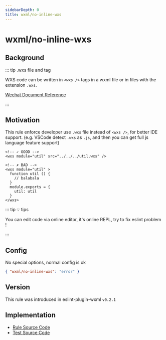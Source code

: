 ```yaml
---
sidebarDepth: 0
title: wxml/no-inline-wxs
---
```


# wxml/no-inline-wxs

## Background

::: tip .wxs file and tag

WXS code can be written in `<wxs />` tags in a wxml file or in files with the extension `.wxs`.

[Wechat Document Reference](https://developers.weixin.qq.com/miniprogram/en/dev/reference/wxs/01wxs-module.html)

:::

## Motivation

This rule enforce developer use `.wxs` file instead of `<wxs />`, for better IDE support. (e.g. VSCode detect `.wxs` as `.js`, and then you can get full js language feature support)

<eslint-code-block :rules="{'wxml/no-inline-wxs': ['error']}" >

```wxml
<!-- ✓ GOOD -->
<wxs module="util" src="../../../util.wxs" />

<!-- ✗ BAD -->
<wxs module="util" >
  function util () {
    // balabala
  }
  module.exports = {
    util: util
  }
</wxs>
```
</eslint-code-block>

::: tip 💡 tips

You can edit code via online editor, it's online REPL, try to fix eslint problem !

:::

## Config

No special options, normal config is ok

```json
{ "wxml/no-inline-wxs": "error" }
```

## Version

This rule was introduced in eslint-plugin-wxml `v0.2.1`

## Implementation

- [Rule Source Code](https://github.com/wxmlfile/eslint-plugin-wxml/tree/main/lib/rules/no-inline-wxs.js)
- [Test Source Code](https://github.com/wxmlfile/eslint-plugin-wxml/tree/main/tests/rules/no-inline-wxs.js)